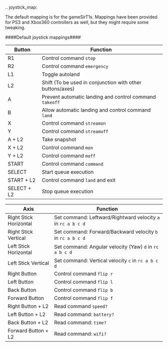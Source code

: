 .. joystick_map:

The default mapping is for the gameSirT1s. Mappings have been provided for PS3 and Xbox360 controllers as well, but they might require some tweaking.

####Default joystick mappings####

| Button | Function |
|-------------|-------------|
| R1 | Control command `stop` |
| R2 | Control command `emergency` |
| L1 | Toggle autoland |
| L2 | Shift (To be used in conjunction with other buttons/axes) |
| A  | Prevent automatic landing and control command `takeoff` |
| B  | Allow automatic landing and control command `land` |
| X  | Control command `streamon` |
| Y  | Control command `streamoff` |
| A  + L2 | Take snapshot |
| X  + L2 | Control command `mon` |
| Y  + L2 | Control command `moff` |
| START | Control command `command` |
| SELECT | Start queue execution |
| START + L2 | Control command `land` and exit |
| SELECT + L2 | Stop queue execution |

| Axis | Function |
|-------------|-------------|
| Right Stick Horizontal | Set command: Leftward/Rightward velocity `a` in `rc a b c d` |
| Right Stick Vertical | Set command: Forward/Backward velocity `b` in `rc a b c d` |
| Left Stick Horizontal | Set command: Angular velocity (Yaw) `d` in `rc a b c d` |
| Left Stick Vertical | Set command: Vertical velocity `c` in `rc a b c d` |
| Right Button | Control command `flip r`  |
| Left Button | Control command `flip l` |
| Back Button | Control command `flip b` |
| Forward Button | Control command `flip f` |
| Right Button + L2 | Read command `speed?` |
| Left Button + L2 | Read command: `battery?` |
| Back Button + L2 | Read command: `time?` |
| Forward Button + L2 | Read command: `wifi?` |
